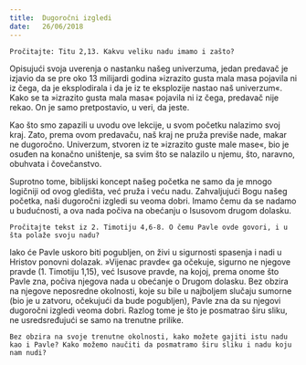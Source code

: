 ```yaml
---
title:  Dugoročni izgledi
date:   26/06/2018
---
```


`Pročitajte: Titu 2,13. Kakvu veliku nadu imamo i zašto?`

Opisujući svoja uverenja o nastanku našeg univerzuma, jedan predavač je izjavio da se pre oko 13 milijardi godina »izrazito gusta mala masa pojavila ni iz čega, da je eksplodirala i da je iz te eksplozije nastao naš univerzum«. Kako se ta »izrazito gusta mala masa« pojavila ni iz čega, predavač nije rekao. On je samo pretpostavio, u veri, da jeste.

Kao što smo zapazili u uvodu ove lekcije, u svom početku nalazimo svoj kraj. Zato, prema ovom predavaču, naš kraj ne pruža previše nade, makar ne dugoročno. Univerzum, stvoren iz te »izrazito guste male mase«, bio je osuđen na konačno uništenje, sa svim što se nalazilo u njemu, što, naravno, obuhvata i čovečanstvo.

Suprotno tome, biblijski koncept našeg početka ne samo da je mnogo logičniji od ovog gledišta, već pruža i veću nadu. Zahvaljujući Bogu našeg početka, naši dugoročni izgledi su veoma dobri. Imamo čemu da se nadamo u budućnosti, a ova nada počiva na obećanju o Isusovom drugom dolasku.

`Pročitajte tekst iz 2. Timotiju 4,6-8. O čemu Pavle ovde govori, i u šta polaže svoju nadu?`

Iako će Pavle uskoro biti pogubljen, on živi u sigurnosti spasenja i nadi u Hristov ponovni dolazak. »Vijenac pravde« ga očekuje, sigurno ne njegove pravde (1. Timotiju 1,15), već Isusove pravde, na kojoj, prema onome što Pavle zna, počiva njegova nada u obećanje o Drugom dolasku. Bez obzira na njegove neposredne okolnosti, koje su bile u najboljem slučaju sumorne (bio je u
zatvoru, očekujući da bude pogubljen), Pavle zna da su njegovi dugoročni izgledi veoma dobri. Razlog tome je što je posmatrao širu sliku, ne usredsređujući se samo na trenutne prilike.

`Bez obzira na svoje trenutne okolnosti, kako možete gajiti istu nadu kao i Pavle? Kako možemo naučiti da posmatramo širu sliku i nadu koju nam nudi?`
